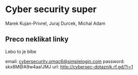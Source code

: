 # Cyber security super
Marek Kujan-Privrel, Juraj Durcek, Michal Adam

## Preco neklikat linky
Lebo to je blbe


email: cybersecurity.omqc6@simplelogin.com
password: skx8M@A9w4aa!JMJ
url: http://cybersec-dotaznik.rf.gd/?i=1